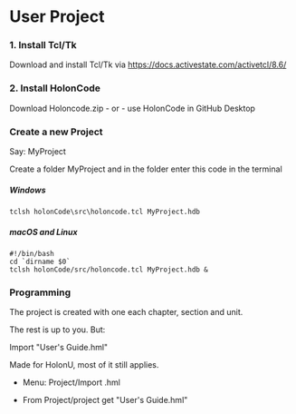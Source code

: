 # User Project

### 1. Install Tcl/Tk

Download and install Tcl/Tk via https://docs.activestate.com/activetcl/8.6/

### 2. Install HolonCode
Download Holoncode.zip - or -  use HolonCode in GitHub Desktop



### Create a new Project  

Say: MyProject 

Create a folder MyProject and in the folder enter this code in the terminal

##### Windows

```
tclsh holonCode\src\holoncode.tcl MyProject.hdb
````

##### macOS and Linux

````
#!/bin/bash 
cd `dirname $0` 
tclsh holonCode/src/holoncode.tcl MyProject.hdb &
````



### Programming

The project is created with one each chapter, section and unit. 

The rest is up to you. But:

Import "User's Guide.hml"

Made for HolonU, most of it still applies.

- Menu: Project/Import .hml

- From Project/project get "User's Guide.hml"

  

  

  

  

   

  



 





